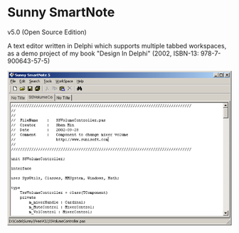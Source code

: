 Sunny SmartNote
=========================================
v5.0 (Open Source Edition)

A text editor written in Delphi which supports multiple tabbed workspaces, as a demo project of my book "Design In Delphi" (2002, ISBN-13: 978-7-900643-57-5)

![alt tag](https://raw.githubusercontent.com/shenmin/Sunny-SmartNote/master/snapshot.png)
